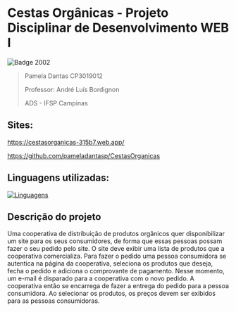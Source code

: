 # Cestas Orgânicas - Projeto Disciplinar de Desenvolvimento WEB I

![Badge 2002](http://img.shields.io/static/v1?label=WIP&message=%2098%&style=for-the-badge)

> Pamela Dantas CP3019012
> 
> Professor: André Luís Bordignon
> 
>  ADS - IFSP Campinas

## Sites:
https://cestasorganicas-315b7.web.app/

https://github.com/pameladantasp/CestasOrganicas

## Linguagens utilizadas:
[![Linguagens](https://skillicons.dev/icons?i=html,css,js&theme=light)](https://skillicons.dev)

## Descrição do projeto
Uma cooperativa de distribuição de produtos orgânicos quer disponibilizar um site
para os seus consumidores, de forma que essas pessoas possam fazer o seu pedido pelo site.
O site deve exibir uma lista de produtos que a cooperativa comercializa.
Para fazer o pedido uma pessoa consumidora se autentica na página da cooperativa,
seleciona os produtos que deseja, fecha o pedido e adiciona o comprovante de pagamento.
Nesse momento, um e-mail é disparado para a cooperativa com o novo pedido. A cooperativa
então se encarrega de fazer a entrega do pedido para a pessoa consumidora.
Ao selecionar os produtos, os preços devem ser exibidos para as pessoas
consumidoras.


